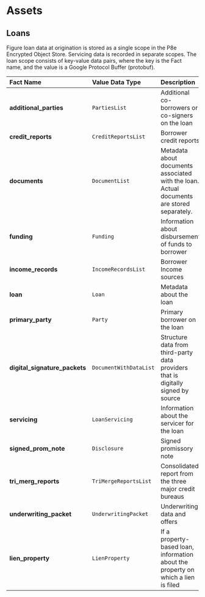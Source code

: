 # Assets

## Loans

Figure loan data at origination is stored as a single scope in the P8e Encrypted Object Store. Servicing data is recorded in separate scopes. The loan scope consists of key-value data pairs, where the key is the Fact name, and the value is a Google Protocol Buffer \(protobuf\).

| Fact Name | Value Data Type | Description |
| :--- | :--- | :--- |
| **additional\_parties** | `PartiesList` | Additional co-borrowers or co-signers on the loan |
| **credit\_reports** | `CreditReportsList` | Borrower credit reports |
| **documents** | `DocumentList` | Metadata about documents associated with the loan. Actual documents are stored separately. |
| **funding** | `Funding` | Information about disbursement of funds to borrower |
| **income\_records** | `IncomeRecordsList` | Borrower Income sources |
| **loan** | `Loan` | Metadata about the loan |
| **primary\_party** | `Party` | Primary borrower on the loan |
| **digital\_signature\_packets** | `DocumentWithDataList` | Structure data from third-party data providers that is digitally signed by source |
| **servicing** | `LoanServicing` | Information about the servicer for the loan |
| **signed\_prom\_note** | `Disclosure` | Signed promissory note |
| **tri\_merg\_reports** | `TriMergeReportsList` | Consolidated report from the three major credit bureaus |
| **underwriting\_packet** | `UnderwritingPacket` | Underwriting data and offers |
| **lien\_property** | `LienProperty` | If a property-based loan, information about the property on which a lien is filed |



